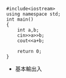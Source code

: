 ```cpp=
#include<iostream>
using namespace std;
int main()
{
	int a,b;
	cin>>a>>b;
	cout<<a+b;
	
	return 0;
}
```
+ 基本輸出入